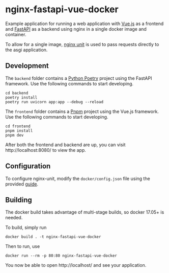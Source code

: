 # nginx-fastapi-vue-docker

Example application for running a web application with [Vue.js](https://vuejs.org/)
as a frontend and [FastAPI](https://fastapi.tiangolo.com/) as a backend using nginx
in a single docker image and container.

To allow for a single image, [nginx unit](https://unit.nginx.org/) is used to
pass requests directly to the asgi application.

## Development

The `backend` folder contains a [Python Poetry](https://python-poetry.org/) project
using the FastAPI framework. Use the following commands to start developing.

```shell
cd backend
poetry install
poetry run uvicorn app:app --debug --reload
```

The `frontend` folder contains a [Pnpm](https://pnpm.io/) project using the
Vue.js framework. Use the following commands to start developing.

```shell
cd frontend
pnpm install
pnpm dev
```

After both the frontend and backend are up, you can visit http://localhost:8080/ to
view the app.

## Configuration
To configure nginx-unit, modify the `docker/config.json` file using the provided
[guide](https://unit.nginx.org/configuration/).

## Building
The docker build takes advantage of multi-stage builds, so docker 17.05+ is needed.

To build, simply run
```shell
docker build . -t nginx-fastapi-vue-docker
```

Then to run, use 
```shell
docker run --rm -p 80:80 nginx-fastapi-vue-docker
```

You now be able to open http://localhost/ and see your application.
